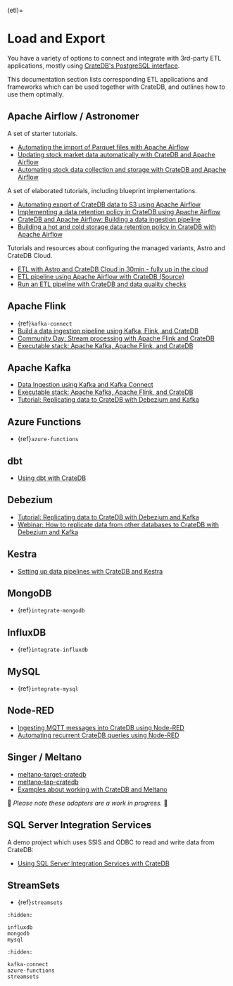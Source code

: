 (etl)=

# Load and Export

You have a variety of options to connect and integrate with 3rd-party
ETL applications, mostly using [CrateDB's PostgreSQL interface].

This documentation section lists corresponding ETL applications and
frameworks which can be used together with CrateDB, and outlines how
to use them optimally.


## Apache Airflow / Astronomer

A set of starter tutorials.

- [Automating the import of Parquet files with Apache Airflow]
- [Updating stock market data automatically with CrateDB and Apache Airflow]
- [Automating stock data collection and storage with CrateDB and Apache Airflow]

A set of elaborated tutorials, including blueprint implementations.

- [Automating export of CrateDB data to S3 using Apache Airflow]
- [Implementing a data retention policy in CrateDB using Apache Airflow]
- [CrateDB and Apache Airflow: Building a data ingestion pipeline]
- [Building a hot and cold storage data retention policy in CrateDB with Apache Airflow]

Tutorials and resources about configuring the managed variants, Astro and CrateDB Cloud.

- [ETL with Astro and CrateDB Cloud in 30min - fully up in the cloud]
- [ETL pipeline using Apache Airflow with CrateDB (Source)]
- [Run an ETL pipeline with CrateDB and data quality checks]


## Apache Flink

- {ref}`kafka-connect`
- [Build a data ingestion pipeline using Kafka, Flink, and CrateDB]
- [Community Day: Stream processing with Apache Flink and CrateDB]
- [Executable stack: Apache Kafka, Apache Flink, and CrateDB]


## Apache Kafka

- [Data Ingestion using Kafka and Kafka Connect]
- [Executable stack: Apache Kafka, Apache Flink, and CrateDB]
- [Tutorial: Replicating data to CrateDB with Debezium and Kafka]


## Azure Functions

- {ref}`azure-functions`


## dbt

- [Using dbt with CrateDB]


## Debezium

- [Tutorial: Replicating data to CrateDB with Debezium and Kafka]
- [Webinar: How to replicate data from other databases to CrateDB with Debezium and Kafka]


## Kestra

- [Setting up data pipelines with CrateDB and Kestra]


## MongoDB

- {ref}`integrate-mongodb`

## InfluxDB

- {ref}`integrate-influxdb`

## MySQL

- {ref}`integrate-mysql`


## Node-RED

- [Ingesting MQTT messages into CrateDB using Node-RED]
- [Automating recurrent CrateDB queries using Node-RED]


## Singer / Meltano

- [meltano-target-cratedb]
- [meltano-tap-cratedb]
- [Examples about working with CrateDB and Meltano]

🚧 _Please note these adapters are a work in progress._ 🚧


## SQL Server Integration Services

A demo project which uses SSIS and ODBC to read and write data from CrateDB:

- [Using SQL Server Integration Services with CrateDB]


## StreamSets

- {ref}`streamsets`


[Automating recurrent CrateDB queries using Node-RED]: https://community.cratedb.com/t/automating-recurrent-cratedb-queries/788
[Automating export of CrateDB data to S3 using Apache Airflow]: https://community.cratedb.com/t/cratedb-and-apache-airflow-automating-data-export-to-s3/901
[Automating stock data collection and storage with CrateDB and Apache Airflow]: https://community.cratedb.com/t/automating-stock-data-collection-and-storage-with-cratedb-and-apache-airflow/990
[Automating the import of Parquet files with Apache Airflow]: https://community.cratedb.com/t/automating-the-import-of-parquet-files-with-apache-airflow/1247
[Build a data ingestion pipeline using Kafka, Flink, and CrateDB]: https://dev.to/crate/build-a-data-ingestion-pipeline-using-kafka-flink-and-cratedb-1h5o
[Building a hot and cold storage data retention policy in CrateDB with Apache Airflow]: https://community.cratedb.com/t/cratedb-and-apache-airflow-building-a-hot-cold-storage-data-retention-policy/934
[Community Day: Stream processing with Apache Flink and CrateDB]: https://cratedb.com/blog/cratedb-community-day-2nd-edition-summary-and-highlights
[CrateDB and Apache Airflow: Building a data ingestion pipeline]: https://community.cratedb.com/t/cratedb-and-apache-airflow-building-a-data-ingestion-pipeline/926 
[CrateDB's PostgreSQL interface]: inv:crate-reference#interface-postgresql
[Data Ingestion using Kafka and Kafka Connect]: https://cratedb.com/docs/crate/howtos/en/latest/integrations/kafka-connect.html
[ETL pipeline using Apache Airflow with CrateDB (Source)]: https://github.com/astronomer/astro-cratedb-blogpost
[ETL with Astro and CrateDB Cloud in 30min - fully up in the cloud]: https://www.astronomer.io/blog/run-etlelt-with-airflow-and-cratedb/
[Examples about working with CrateDB and Meltano]: https://github.com/crate/cratedb-examples/tree/amo/meltano/framework/singer-meltano
[Executable stack: Apache Kafka, Apache Flink, and CrateDB]: https://github.com/crate/cratedb-examples/tree/main/application/apache-kafka-flink
[Implementing a data retention policy in CrateDB using Apache Airflow]: https://community.cratedb.com/t/implementing-a-data-retention-policy-in-cratedb-using-apache-airflow/913 
[Ingesting MQTT messages into CrateDB using Node-RED]: https://community.cratedb.com/t/ingesting-mqtt-messages-into-cratedb-using-node-red/803
[meltano-tap-cratedb]: https://github.com/crate-workbench/meltano-tap-cratedb
[meltano-target-cratedb]: https://github.com/crate-workbench/meltano-target-cratedb
[Run an ETL pipeline with CrateDB and data quality checks]: https://registry.astronomer.io/dags/etl_pipeline/
[Setting up data pipelines with CrateDB and Kestra]: https://community.cratedb.com/t/setting-up-data-pipelines-with-cratedb-and-kestra-io/1400
[Tutorial: Replicating data to CrateDB with Debezium and Kafka]: https://community.cratedb.com/t/replicating-data-to-cratedb-with-debezium-and-kafka/1388
[Updating stock market data automatically with CrateDB and Apache Airflow]: https://community.cratedb.com/t/updating-stock-market-data-automatically-with-cratedb-and-apache-airflow/1304
[Using dbt with CrateDB]: https://community.cratedb.com/t/using-dbt-with-cratedb/1566
[Using SQL Server Integration Services with CrateDB]: https://github.com/crate/cratedb-examples/tree/main/application/microsoft-ssis
[Webinar: How to replicate data from other databases to CrateDB with Debezium and Kafka]: https://cratedb.com/resources/webinars/lp-wb-debezium-kafka



```{toctree}
:hidden:

influxdb
mongodb
mysql
```

```{toctree}
:hidden:

kafka-connect
azure-functions
streamsets
```
